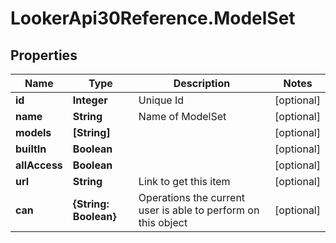 # LookerApi30Reference.ModelSet

## Properties
Name | Type | Description | Notes
------------ | ------------- | ------------- | -------------
**id** | **Integer** | Unique Id | [optional] 
**name** | **String** | Name of ModelSet | [optional] 
**models** | **[String]** |  | [optional] 
**builtIn** | **Boolean** |  | [optional] 
**allAccess** | **Boolean** |  | [optional] 
**url** | **String** | Link to get this item | [optional] 
**can** | **{String: Boolean}** | Operations the current user is able to perform on this object | [optional] 


